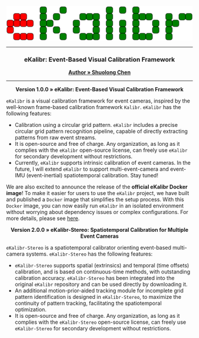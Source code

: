 <div style="text-align: center;">
    <img src="../img/logo.svg" style="width: 100vw; height: auto;">
</div>

---

<h3 align="center">eKalibr: Event-Based Visual Calibration Framework</h3>
<p align="center">
    <a href="https://github.com/Unsigned-Long"><strong>Author » Shuolong Chen</strong></a>
</p>

---

<p align="center">
    <a><strong>Version 1.0.0 » eKalibr: Event-Based Visual Calibration Framework</strong></a>
</p>

`eKalibr` is a visual calibration framework for event cameras, inspired by the well-known frame-based calibration framework `Kalibr`. `eKalibr` has the following features:

+ Calibration using a circular grid pattern. `eKalibr` includes a precise circular grid pattern recognition pipeline, capable of directly extracting patterns from raw event streams.
+ It is open-source and free of charge. Any organization, as long as it complies with the `eKalibr` open-source license, can freely use `eKalibr` for secondary development without restrictions.
+ Currently, `eKalibr` supports intrinsic calibration of event cameras. In the future, I will extend `eKalibr` to support multi-event-camera and event-IMU (event-inertial) spatiotemporal calibration. Stay tuned!

We are also excited to announce the release of the **official eKalibr Docker image**! To make it easier for users to use the `eKalibr` project, we have built and published a `Docker` image that simplifies the setup process. With this `Docker` image, you can now easily run `eKalibr` in an isolated environment without worrying about dependency issues or complex configurations. For more details, please see [here](./build_ekalibr_docker.md).



<p align="center">
    <a><strong>Version 2.0.0 » eKalibr-Stereo: Spatiotemporal Calibration for Multiple Event Cameras</strong></a>
</p>

`eKalibr-Stereo` is a spatiotemporal calibrator orienting event-based multi-camera systems. `eKalibr-Stereo` has the following features:

+ `eKalibr-Stereo`  supports spatial (extrinsics) and temporal (time offsets) calibration, and is based on continuous-time methods, with outstanding calibration accuracy. `eKalibr-Stereo` has been integrated into the original `eKalibr` repository and can be used directly by downloading it.
+ An additional motion-prior-aided tracking module for incomplete grid pattern identification is designed in `eKalibr-Stereo`, to maximize the continuity of pattern tracking, facilitating the spatiotemporal optimization.
+ It is open-source and free of charge. Any organization, as long as it complies with the `eKalibr-Stereo` open-source license, can freely use `eKalibr-Stereo` for secondary development without restrictions.
